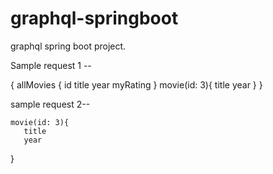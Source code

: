 # graphql-springboot
graphql spring boot project.


Sample request 1 --

 {
   allMovies {
    id
    title
    year
    myRating
   }
   movie(id: 3){
       title
       year
   }
 } 
 
 sample request 2--
 
    movie(id: 3){
       title
       year
   }
   
   
